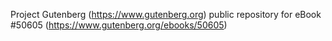 Project Gutenberg (https://www.gutenberg.org) public repository for eBook #50605 (https://www.gutenberg.org/ebooks/50605)
